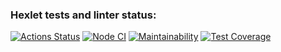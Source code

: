 ### Hexlet tests and linter status:
[![Actions Status](https://github.com/bushnastyaa/js-async-project-4/workflows/hexlet-check/badge.svg)](https://github.com/bushnastyaa/js-async-project-4/actions)
[![Node CI](https://github.com/bushnastyaa/js-async-project-4/actions/workflows/node-ci.yml/badge.svg)](https://github.com/bushnastyaa/js-async-project-4/actions/workflows/node-ci.yml)
[![Maintainability](https://api.codeclimate.com/v1/badges/a7d7429eab76992169ac/maintainability)](https://codeclimate.com/github/bushnastyaa/js-async-project-4/maintainability)
[![Test Coverage](https://api.codeclimate.com/v1/badges/a7d7429eab76992169ac/test_coverage)](https://codeclimate.com/github/bushnastyaa/js-async-project-4/test_coverage)